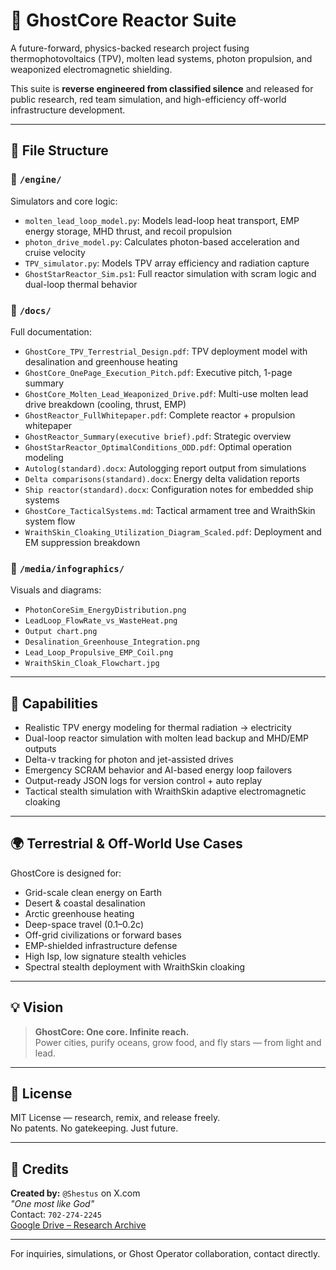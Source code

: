 # 🚀 GhostCore Reactor Suite

A future-forward, physics-backed research project fusing thermophotovoltaics (TPV), molten lead systems, photon propulsion, and weaponized electromagnetic shielding.

This suite is **reverse engineered from classified silence** and released for public research, red team simulation, and high-efficiency off-world infrastructure development.

---

## 📁 File Structure

### 🔧 `/engine/`  
Simulators and core logic:
- `molten_lead_loop_model.py`: Models lead-loop heat transport, EMP energy storage, MHD thrust, and recoil propulsion
- `photon_drive_model.py`: Calculates photon-based acceleration and cruise velocity
- `TPV_simulator.py`: Models TPV array efficiency and radiation capture
- `GhostStarReactor_Sim.ps1`: Full reactor simulation with scram logic and dual-loop thermal behavior

### 📄 `/docs/`  
Full documentation:
- `GhostCore_TPV_Terrestrial_Design.pdf`: TPV deployment model with desalination and greenhouse heating
- `GhostCore_OnePage_Execution_Pitch.pdf`: Executive pitch, 1-page summary
- `GhostCore_Molten_Lead_Weaponized_Drive.pdf`: Multi-use molten lead drive breakdown (cooling, thrust, EMP)
- `GhostReactor_FullWhitepaper.pdf`: Complete reactor + propulsion whitepaper
- `GhostReactor_Summary(executive brief).pdf`: Strategic overview
- `GhostStarReactor_OptimalConditions_ODD.pdf`: Optimal operation modeling
- `Autolog(standard).docx`: Autologging report output from simulations
- `Delta comparisons(standard).docx`: Energy delta validation reports
- `Ship reactor(standard).docx`: Configuration notes for embedded ship systems
- `GhostCore_TacticalSystems.md`: Tactical armament tree and WraithSkin system flow
- `WraithSkin_Cloaking_Utilization_Diagram_Scaled.pdf`: Deployment and EM suppression breakdown

### 🎨 `/media/infographics/`  
Visuals and diagrams:
- `PhotonCoreSim_EnergyDistribution.png`
- `LeadLoop_FlowRate_vs_WasteHeat.png`
- `Output chart.png`
- `Desalination_Greenhouse_Integration.png`
- `Lead_Loop_Propulsive_EMP_Coil.png`
- `WraithSkin_Cloak_Flowchart.jpg`

---

## 🔬 Capabilities

- Realistic TPV energy modeling for thermal radiation → electricity
- Dual-loop reactor simulation with molten lead backup and MHD/EMP outputs
- Delta-v tracking for photon and jet-assisted drives
- Emergency SCRAM behavior and AI-based energy loop failovers
- Output-ready JSON logs for version control + auto replay
- Tactical stealth simulation with WraithSkin adaptive electromagnetic cloaking

---

## 🌍 Terrestrial & Off-World Use Cases

GhostCore is designed for:
- Grid-scale clean energy on Earth
- Desert & coastal desalination
- Arctic greenhouse heating
- Deep-space travel (0.1–0.2c)
- Off-grid civilizations or forward bases
- EMP-shielded infrastructure defense
- High Isp, low signature stealth vehicles
- Spectral stealth deployment with WraithSkin cloaking

---

## 💡 Vision

> **GhostCore: One core. Infinite reach.**  
> Power cities, purify oceans, grow food, and fly stars — from light and lead.

---

## 🔐 License

MIT License — research, remix, and release freely.  
No patents. No gatekeeping. Just future.

---

## 📢 Credits

**Created by:** `@Shestus` on X.com  
_"One most like God"_  
Contact: `702-274-2245`  
[Google Drive – Research Archive](https://drive.google.com/drive/folders/1ZJOjRHNfq5FBJnBEizGmVi18nIYI2ovu)

---

For inquiries, simulations, or Ghost Operator collaboration, contact directly.

